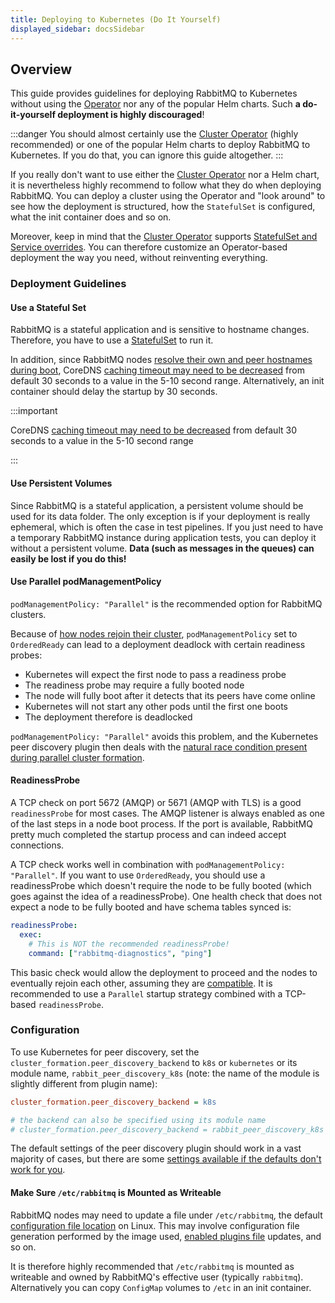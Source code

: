 ```yaml
---
title: Deploying to Kubernetes (Do It Yourself)
displayed_sidebar: docsSidebar
---
```

<!--
Copyright (c) 2005-2025 Broadcom. All Rights Reserved. The term "Broadcom" refers to Broadcom Inc. and/or its subsidiaries.

All rights reserved. This program and the accompanying materials
are made available under the terms of the under the Apache License,
Version 2.0 (the "License”); you may not use this file except in compliance
with the License. You may obtain a copy of the License at

https://www.apache.org/licenses/LICENSE-2.0

Unless required by applicable law or agreed to in writing, software
distributed under the License is distributed on an "AS IS" BASIS,
WITHOUT WARRANTIES OR CONDITIONS OF ANY KIND, either express or implied.
See the License for the specific language governing permissions and
limitations under the License.
-->

## Overview

This guide provides guidelines for deploying RabbitMQ to Kubernetes
without using the [Operator](https://www.rabbitmq.com/kubernetes/operator/operator-overview)
nor any of the popular Helm charts. Such **a do-it-yourself deployment is
highly discouraged**!

:::danger
You should almost certainly use the [Cluster Operator](https://www.rabbitmq.com/kubernetes/operator/operator-overview)
(highly recommended) or one of the popular Helm charts to deploy RabbitMQ to Kubernetes.
If you do that, you can ignore this guide altogether.
:::

If you really don't want to use either the [Cluster Operator](https://www.rabbitmq.com/kubernetes/operator/operator-overview)
nor a Helm chart, it is nevertheless highly recommend to follow what they do when deploying RabbitMQ.
You can deploy a cluster using the Operator and "look around" to see how the deployment is structured, how the `StatefulSet`
is configured, what the init container does and so on.

Moreover, keep in mind that the [Cluster Operator](https://www.rabbitmq.com/kubernetes/operator/operator-overview) supports
[StatefulSet and Service overrides](https://www.rabbitmq.com/kubernetes/operator/using-operator#override). You can therefore
customize an Operator-based deployment the way you need, without reinventing everything.

### Deployment Guidelines

#### Use a Stateful Set

RabbitMQ is a stateful application and is sensitive to hostname changes. Therefore, you have to use
a [StatefulSet](https://kubernetes.io/docs/concepts/workloads/controllers/statefulset/) to run it.

In addition, since RabbitMQ nodes [resolve their own and peer hostnames during boot](./clustering#hostname-resolution-requirement),
CoreDNS [caching timeout may need to be decreased](https://kubernetes.io/docs/concepts/workloads/controllers/statefulset/#stable-network-id) from default 30 seconds
to a value in the 5-10 second range. Alternatively, an init container should delay the startup by 30 seconds.

:::important

CoreDNS [caching timeout may need to be decreased](https://kubernetes.io/docs/concepts/workloads/controllers/statefulset/#stable-network-id)
from default 30 seconds to a value in the 5-10 second range

:::

#### Use Persistent Volumes

Since RabbitMQ is a stateful application, a persistent volume should be used for its data folder.
The only exception is if your deployment is really ephemeral, which is often the case in test pipelines.
If you just need to have a temporary RabbitMQ instance during application tests, you can deploy it
without a persistent volume. **Data (such as messages in the queues) can easily be lost if you do this!**

#### Use Parallel podManagementPolicy

`podManagementPolicy: "Parallel"` is the recommended option for RabbitMQ clusters.

Because of [how nodes rejoin their cluster](./clustering#restarting), `podManagementPolicy` set to `OrderedReady`
can lead to a deployment deadlock with certain readiness probes:

 * Kubernetes will expect the first node to pass a readiness probe
 * The readiness probe may require a fully booted node
 * The node will fully boot after it detects that its peers have come online
 * Kubernetes will not start any other pods until the first one boots
 * The deployment therefore is deadlocked

`podManagementPolicy: "Parallel"` avoids this problem, and the Kubernetes peer discovery plugin
then deals with the [natural race condition present during parallel cluster formation](./cluster-formation#initial-formation-race-condition).

#### ReadinessProbe

A TCP check on port 5672 (AMQP) or 5671 (AMQP with TLS) is a good `readinessProbe` for most cases.
The AMQP listener is always enabled as one of the last steps in a node boot process. If the port is available,
RabbitMQ pretty much completed the startup process and can indeed accept connections.

A TCP check works well in combination with `podManagementPolicy: "Parallel"`. If you want to use `OrderedReady`,
you should use a readinessProbe which doesn't require the node to be fully booted (which goes against the idea
of a readinessProbe). One health check that does not expect a node to be fully booted and have schema tables synced is:

```yaml
readinessProbe:
  exec:
    # This is NOT the recommended readinessProbe!
    command: ["rabbitmq-diagnostics", "ping"]
```

This basic check would allow the deployment to proceed and the nodes to eventually rejoin each other,
assuming they are [compatible](./upgrade). It is recommended to use a `Parallel` startup strategy
combined with a TCP-based `readinessProbe`.

### Configuration

To use Kubernetes for peer discovery, set the `cluster_formation.peer_discovery_backend`
to `k8s` or `kubernetes` or its module name, `rabbit_peer_discovery_k8s`
(note: the name of the module is slightly different from plugin name):

```ini
cluster_formation.peer_discovery_backend = k8s

# the backend can also be specified using its module name
# cluster_formation.peer_discovery_backend = rabbit_peer_discovery_k8s
```

The default settings of the peer discovery plugin should work in a vast majority of cases,
but there are some [settings available if the defaults don't work for you](https://github.com/rabbitmq/rabbitmq-server/tree/main/deps/rabbitmq_peer_discovery_k8s#configuration).

#### Make Sure `/etc/rabbitmq` is Mounted as Writeable

RabbitMQ nodes may need to update a file under `/etc/rabbitmq`, the default [configuration file location](./configure#config-location) on Linux.
This may involve configuration file generation performed by the image used, [enabled plugins file](./plugins#enabled-plugins-file) updates,
and so on.

It is therefore highly recommended that `/etc/rabbitmq` is mounted as writeable and owned by
RabbitMQ's effective user (typically `rabbitmq`). Alternatively you can copy `ConfigMap` volumes
to `/etc` in an init container.
